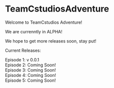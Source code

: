 # TeamCstudiosAdventure

Welcome to TeamCstudios Adventure!

We are currenntly in ALPHA!

We hope to get more releases soon, stay put!

Current Releases:

Episode 1: v 0.0.1 <br/>
Episode 2: Coming Soon!<br/>
Episode 3: Coming Soon!<br/>
Episode 4: Coming Soon!<br/>
Episode 5: Coming Soon!<br/>
